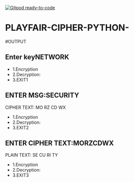 [![Gitpod ready-to-code](https://img.shields.io/badge/Gitpod-ready--to--code-blue?logo=gitpod)](https://gitpod.io/#https://github.com/AtriSaxena/PLAYFAIR-CIPHER-PYTHON-)

# PLAYFAIR-CIPHER-PYTHON-



#OUTPUT
## Enter keyNETWORK

 - 1.Encryption 
 - 2.Decryption: 
 - 3.EXIT1
 
## ENTER MSG:SECURITY
CIPHER TEXT: MO RZ CD WX 

- 1.Encryption 
- 2.Decryption: 
- 3.EXIT2
 
## ENTER CIPHER TEXT:MORZCDWX
PLAIN TEXT: SE CU RI TY 
- 1.Encryption 
- 2.Decryption: 
- 3.EXIT3
